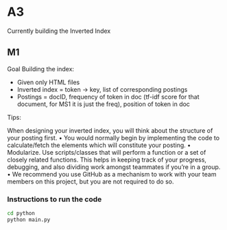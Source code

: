 # A3

Currently building the Inverted Index

## M1

Goal Building the index:

- Given only HTML files
- Inverted index = token -> key, list of corresponding postings
- Postings = docID, frequency of token in doc (tf-idf score for that document, for MS1 it is just the freq), position of token in doc

Tips:

When designing your inverted index, you will think about the structure
of your posting first.
• You would normally begin by implementing the code to calculate/fetch
the elements which will constitute your posting.
• Modularize. Use scripts/classes that will perform a function or a set of
closely related functions. This helps in keeping track of your progress,
debugging, and also dividing work amongst teammates if you’re in a group.
• We recommend you use GitHub as a mechanism to work with your team
members on this project, but you are not required to do so.

### Instructions to run the code

```bash
cd python
python main.py
````
